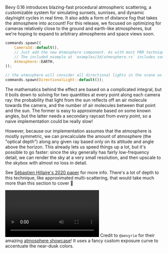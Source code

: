 <!-- Procedural atmospheric scattering -->
<!-- https://github.com/bevyengine/bevy/pull/16314 -->
Bevy 0.16 introduces blazing-fast procedural atmospheric scattering, a customizable system for simulating sunsets, sunrises, and dynamic day/night cycles in real time. It also adds a form of distance fog that takes the atmosphere into account! For this release, we focused on optimizing for cameras relatively close to the ground and earth-like atmospheres, but we're hoping to expand to arbitrary atmospheres and space views soon.

```rs
commands.spawn((
    Camera3d::default(),
    // Just add the new Atmosphere component. As with most PBR techniques, it's *correct*, but can take some tweaking to look its best.
    // The included example at `examples/3d/atmosphere.rs` includes some recommendations for lighting and camera settings.
    Atmosphere::EARTH,
));

// the atmosphere will consider all directional lights in the scene as "suns"
commands.spawn(DirectionalLight::default());
```

The mathematics behind the effect are based on a complicated integral, but it boils down to solving for two quantities at every point along each camera ray: the probability that light from the sun reflects off an air molecule towards the camera, and the number of air molecules between that point and the sun. The former is easy to approximate based on some known angles, but the latter needs a secondary raycast from *every point*, so a naive implementation could be really slow!

However, because our implementation assumes that the atmosphere is mostly symmetric, we can precalculate the amount of atmosphere (the "optical depth") along any given ray based only on its altitude and angle above the horizon. This already lets us speed things up a lot, but it's possible to go faster: since the sky generally has fairly low-frequency detail, we can render the sky at a very small resolution, and then upscale to the skybox with almost no loss in detail.

See [Sébastien Hillaire's 2020 paper] for more info. There's a lot of depth to this technique, like approximated multi-scattering, that would take much more than this section to cover :slightly_smiling_face:

<video controls loop aria-label="A showcase of simulated sunrises and sunsets made in Bevy"><source src="atmosphere-showcase.mp4" type="video/mp4"/></video>
Credit to `@aevyrie` for their amazing [atmosphere showcase]! It uses a fancy custom exposure curve to accentuate the near-dusk colors.

[atmosphere showcase]: https://github.com/aevyrie/bevy/tree/atmosphere_showcase
[Sébastien Hillaire's 2020 paper]: https://sebh.github.io/publications/egsr2020.pdf

<!-- TODO -->
